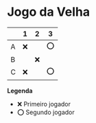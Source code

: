 # Jogo da Velha

|   | 1 | 2 | 3 |
|---|---|---|---|
| A |  ❌ |   | ⭕  |
| B |   | ❌  |   |
| C | ❌  |   |  ⭕ |

**Legenda**

- ❌ Primeiro jogador 
- ⭕ Segundo jogador